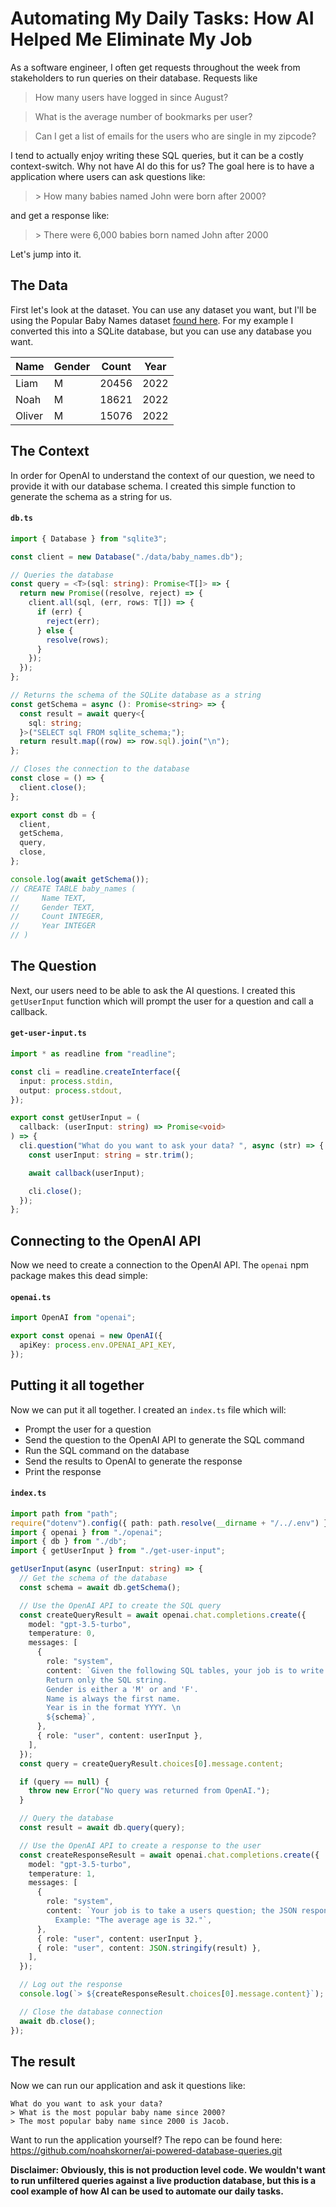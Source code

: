 # Automating My Daily Tasks: How AI Helped Me Eliminate My Job

As a software engineer, I often get requests throughout the week from stakeholders to run queries on their database. Requests like

> How many users have logged in since August?

> What is the average number of bookmarks per user?

> Can I get a list of emails for the users who are single in my zipcode?

I tend to actually enjoy writing these SQL queries, but it can be a costly context-switch. Why not have AI do this for us? The goal here is to have a application where users can ask questions like:

> &gt; How many babies named John were born after 2000?

and get a response like:

> &gt; There were 6,000 babies born named John after 2000

Let's jump into it.

## The Data

First let's look at the dataset. You can use any dataset you want, but I'll be using the Popular Baby Names dataset [found here](https://www.ssa.gov/oact/babynames/limits.html). For my example I converted this into a SQLite database, but you can use any database you want.

| Name   | Gender | Count | Year |
| ------ | ------ | ----- | ---- |
| Liam   | M      | 20456 | 2022 |
| Noah   | M      | 18621 | 2022 |
| Oliver | M      | 15076 | 2022 |

## The Context

In order for OpenAI to understand the context of our question, we need to provide it with our database schema. I created this simple function to generate the schema as a string for us.

#### **`db.ts`**

```ts
import { Database } from "sqlite3";

const client = new Database("./data/baby_names.db");

// Queries the database
const query = <T>(sql: string): Promise<T[]> => {
  return new Promise((resolve, reject) => {
    client.all(sql, (err, rows: T[]) => {
      if (err) {
        reject(err);
      } else {
        resolve(rows);
      }
    });
  });
};

// Returns the schema of the SQLite database as a string
const getSchema = async (): Promise<string> => {
  const result = await query<{
    sql: string;
  }>("SELECT sql FROM sqlite_schema;");
  return result.map((row) => row.sql).join("\n");
};

// Closes the connection to the database
const close = () => {
  client.close();
};

export const db = {
  client,
  getSchema,
  query,
  close,
};
```

```ts
console.log(await getSchema());
// CREATE TABLE baby_names (
//     Name TEXT,
//     Gender TEXT,
//     Count INTEGER,
//     Year INTEGER
// )
```

## The Question

Next, our users need to be able to ask the AI questions. I created this `getUserInput` function which will prompt the user for a question and call a callback.

#### **`get-user-input.ts`**

```ts
import * as readline from "readline";

const cli = readline.createInterface({
  input: process.stdin,
  output: process.stdout,
});

export const getUserInput = (
  callback: (userInput: string) => Promise<void>
) => {
  cli.question("What do you want to ask your data? ", async (str) => {
    const userInput: string = str.trim();

    await callback(userInput);

    cli.close();
  });
};
```

## Connecting to the OpenAI API

Now we need to create a connection to the OpenAI API. The `openai` npm package makes this dead simple:

#### **`openai.ts`**

```ts
import OpenAI from "openai";

export const openai = new OpenAI({
  apiKey: process.env.OPENAI_API_KEY,
});
```

## Putting it all together

Now we can put it all together. I created an `index.ts` file which will:

- Prompt the user for a question
- Send the question to the OpenAI API to generate the SQL command
- Run the SQL command on the database
- Send the results to OpenAI to generate the response
- Print the response

#### **`index.ts`**

```ts
import path from "path";
require("dotenv").config({ path: path.resolve(__dirname + "/../.env") });
import { openai } from "./openai";
import { db } from "./db";
import { getUserInput } from "./get-user-input";

getUserInput(async (userInput: string) => {
  // Get the schema of the database
  const schema = await db.getSchema();

  // Use the OpenAI API to create the SQL query
  const createQueryResult = await openai.chat.completions.create({
    model: "gpt-3.5-turbo",
    temperature: 0,
    messages: [
      {
        role: "system",
        content: `Given the following SQL tables, your job is to write queries given a user's request.
        Return only the SQL string.
        Gender is either a 'M' or and 'F'.
        Name is always the first name.
        Year is in the format YYYY. \n
        ${schema}`,
      },
      { role: "user", content: userInput },
    ],
  });
  const query = createQueryResult.choices[0].message.content;

  if (query == null) {
    throw new Error("No query was returned from OpenAI.");
  }

  // Query the database
  const result = await db.query(query);

  // Use the OpenAI API to create a response to the user
  const createResponseResult = await openai.chat.completions.create({
    model: "gpt-3.5-turbo",
    temperature: 1,
    messages: [
      {
        role: "system",
        content: `Your job is to take a users question; the JSON response from the database, and return a response to the user.
          Example: "The average age is 32."`,
      },
      { role: "user", content: userInput },
      { role: "user", content: JSON.stringify(result) },
    ],
  });

  // Log out the response
  console.log(`> ${createResponseResult.choices[0].message.content}`);

  // Close the database connection
  await db.close();
});
```

## The result

Now we can run our application and ask it questions like:

```
What do you want to ask your data?
> What is the most popular baby name since 2000?
> The most popular baby name since 2000 is Jacob.
```

Want to run the application yourself? The repo can be found here: https://github.com/noahskorner/ai-powered-database-queries.git


**Disclaimer: Obviously, this is not production level code. We wouldn't want to run unfiltered queries against a live production database, but this is a cool example of how AI can be used to automate our daily tasks.**
